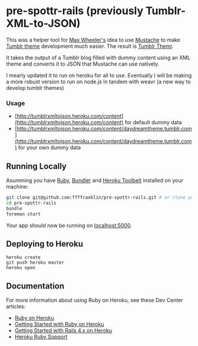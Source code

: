# pre-spottr-rails (previously Tumblr-XML-to-JSON)

This was a helper tool for [Max Wheeler's](http://makenosound.com/) idea to use 
[Mustache](http://mustache.github.com/) to make [Tumblr theme](http://www.tumblr.com/docs/en/custom_themes) 
development much easier. The result is [Tumblr Themr](http://tumblrthemr.icelab.com.au/).

It takes the output of a Tumblr blog filled with dummy content using an XML theme and converts it to JSON that Mustache can use natively.

I mearly updated it to run on heroku for all to use.  Eventually I will be making a more robust version to run on node.js in tandem with weavr (a new way to develop tumblr themes)

### Usage

* [http://tumblrxmltojson.heroku.com/content](http://tumblrxmltojson.heroku.com/content) for default dummy data
* [http://tumblrxmltojson.heroku.com/content/daydreamtheme.tumblr.com](http://tumblrxmltojson.heroku.com/content/daydreamtheme.tumblr.com) for your own dummy data

## Running Locally

Asumming you have [Ruby](https://www.ruby-lang.org), [Bundler](http://bundler.io) and [Heroku Toolbelt](https://toolbelt.heroku.com) installed on your machine:

```sh
git clone git@github.com:ffffranklin/pre-spottr-rails.git # or clone your own fork
cd pre-spottr-rails
bundle
foreman start
```

Your app should now be running on [localhost:5000](http://localhost:5000/).

## Deploying to Heroku

```
heroku create
git push heroku master
heroku open
```

## Documentation

For more information about using Ruby on Heroku, see these Dev Center articles:

- [Ruby on Heroku](https://devcenter.heroku.com/categories/ruby)
- [Getting Started with Ruby on Heroku](https://devcenter.heroku.com/articles/getting-started-with-ruby)
- [Getting Started with Rails 4.x on Heroku](https://devcenter.heroku.com/articles/getting-started-with-rails4)
- [Heroku Ruby Support](https://devcenter.heroku.com/articles/ruby-support)
